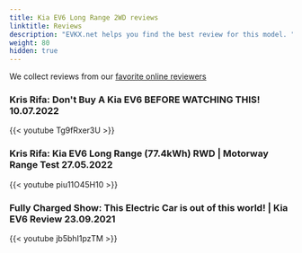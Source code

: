 ```yaml
---
title: Kia EV6 Long Range 2WD reviews
linktitle: Reviews
description: "EVKX.net helps you find the best review for this model. "
weight: 80
hidden: true
---
```

<object type="image/svg+xml" data="../modelnavigation.svg"></object>
We collect reviews from our [favorite online reviewers](/guides/evreviewers/)

### Kris Rifa: Don't Buy A Kia EV6 BEFORE WATCHING THIS! 10.07.2022

{{< youtube Tg9fRxer3U >}}

### Kris Rifa: Kia EV6 Long Range (77.4kWh) RWD | Motorway Range Test 27.05.2022

{{< youtube piu11O45H10 >}}

### Fully Charged Show: This Electric Car is out of this world! | Kia EV6 Review 23.09.2021

{{< youtube jb5bhI1pzTM >}}

